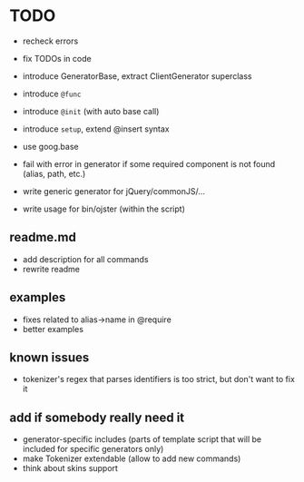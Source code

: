 # TODO

* recheck errors
* fix TODOs in code
* introduce GeneratorBase, extract ClientGenerator superclass

* introduce `@func`
* introduce `@init` (with auto base call)
* introduce `setup`, extend @insert syntax
* use goog.base

* fail with error in generator if some required component is not found (alias, path, etc.)

* write generic generator for jQuery/commonJS/...

* write usage for bin/ojster (within the script)

## readme.md

* add description for all commands
* rewrite readme

## examples

* fixes related to alias->name in @require
* better examples

## known issues

* tokenizer's regex that parses identifiers is too strict, but don't want to fix it

## add if somebody really need it

* generator-specific includes (parts of template script that will be included for specific generators only)
* make Tokenizer extendable (allow to add new commands)
* think about skins support
